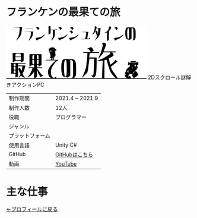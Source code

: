 # フランケンの最果ての旅

<img src="doc/Frankenstein_Logo.png" width= "75%" height="75%">
<table style="width:80%">
  <tr>
    <td>制作期間</td> <td>2021.4 ~ 2021.9</td>
  </tr>

  <tr>
    <td>制作人数</td> <td>12人</td>
  </tr>
  
  <tr>
    <td>役職</td> <td>プログラマー</td>
  </tr>
  
  <tr>
    <td>ジャンル</td>2Dスクロール謎解きアクション<td></td>
  </tr>
  
  <tr>
    <td>プラットフォーム</td>PC<td></td>
  </tr>
  
  <tr>
    <td>使用言語</td> <td>Unity C#</td>
  </tr>
  
  <tr>
    <td>GitHub</td> <td><a href="https://github.com/kannaduki2000/TravelFrankenstein">GitHubはこちら</a></td>
  </tr>
  
  <tr>
    <td>動画</td> <td><a href="hogehoge">YouTube</a></td>
  </tr>
</table>


# 主な仕事

<a href="https://kumamoooooon0202.github.io/Portfolio/">←プロフィールに戻る</a>
